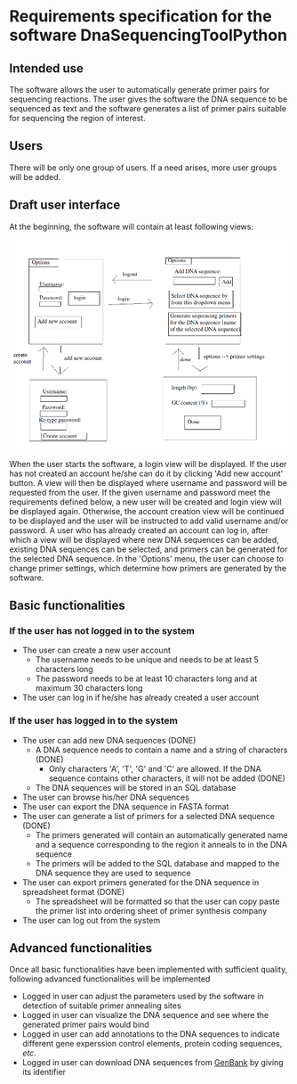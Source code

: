 # Requirements specification for the software DnaSequencingToolPython

## Intended use
The software allows the user to automatically generate primer pairs for sequencing reactions. The user gives the software the DNA sequence to be sequenced as text and the software generates a list of primer pairs suitable for sequencing the region of interest.

## Users
There will be only one group of users. If a need arises, more user groups will be added.

## Draft user interface
At the beginning, the software will contain at least following views:

![image](https://github.com/MattiKannisto/ot-harjoitustyo/blob/master/dokumentaatio/dna_sequencing_tool_python_user_interface_draft)

When the user starts the software, a login view will be displayed. If the user has not created an account he/she can do it by clicking 'Add new account' button. A view will then be displayed where username and password will be requested from the user. If the given username and password meet the requirements defined below, a new user will be created and login view will be displayed again. Otherwise, the account creation view will be continued to be displayed and the user will be instructed to add valid username and/or password. A user who has already created an account can log in, after which a view will be displayed where new DNA sequences can be added, existing DNA sequences can be selected, and primers can be generated for the selected DNA sequence. In the 'Options' menu, the user can choose to change primer settings, which determine how primers are generated by the software.

## Basic functionalities
### If the user has not logged in to the system
- The user can create a new user account
  - The username needs to be unique and needs to be at least 5 characters long
  - The password needs to be at least 10 characters long and at maximum 30 characters long
- The user can log in if he/she has already created a user account

### If the user has logged in to the system
- The user can add new DNA sequences (DONE)
  - A DNA sequence needs to contain a name and a string of characters (DONE)
    - Only characters 'A', 'T', 'G' and 'C' are allowed. If the DNA sequence contains other characters, it will not be added (DONE)
  - The DNA sequences will be stored in an SQL database
- The user can browse his/her DNA sequences
- The user can export the DNA sequence in FASTA format
- The user can generate a list of primers for a selected DNA sequence (DONE)
  - The primers generated will contain an automatically generated name and a sequence corresponding to the region it anneals to in the DNA sequence
  - The primers will be added to the SQL database and mapped to the DNA sequence they are used to sequence
- The user can export primers generated for the DNA sequence in spreadsheet format (DONE)
  - The spreadsheet will be formatted so that the user can copy paste the primer list into ordering sheet of primer synthesis company
- The user can log out from the system

## Advanced functionalities
Once all basic functionalities have been implemented with sufficient quality, following advanced functionalities will be implemented
- Logged in user can adjust the parameters used by the software in detection of suitable primer annealing sites
- Logged in user can visualize the DNA sequence and see where the generated primer pairs would bind
- Logged in user can add annotations to the DNA sequences to indicate different gene experssion control elements, protein coding sequences, *etc*.
- Logged in user can download DNA sequences from [GenBank](https://www.ncbi.nlm.nih.gov/genbank/) by giving its identifier
